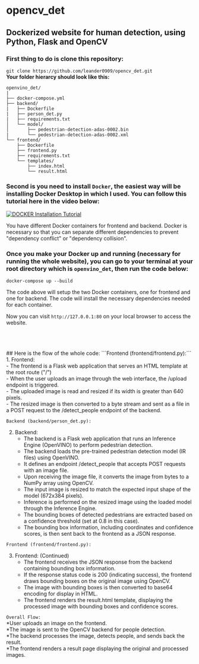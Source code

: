 # opencv_det
## Dockerized website for human detection, using Python, Flask and OpenCV

### **First thing to do is clone this repository:**

``` git clone https://github.com/leander0909/opencv_det.git ``` </br>
**Your folder hierarcy should look like this:**

```
openvino_det/
|
├── docker-compose.yml
├── backend/
|   ├── Dockerfile
|   ├── person_det.py
|   ├── requirements.txt
│   └── model/
│       ├── pedestrian-detection-adas-0002.bin
|       └── pedestrian-detection-adas-0002.xml
└── frontend/
    ├── Dockerfile
    ├── frontend.py
    ├── requirements.txt
    └── templates/
        ├── index.html
        └── result.html
```
### Second is you need to install ```Docker```, the easiest way will be installing Docker Desktop in which I used. You can follow this tutorial here in the video below:

[![DOCKER Installation Tutorial](https://img.youtube.com/vi/XgRGI0Pw2mM&t/0.jpg)](https://www.youtube.com/watch?v=XgRGI0Pw2mM&t=47s)

You have different Docker containers for frontend and backend. Docker is necessary so that you can separate different dependencies to prevent "dependency conflict" or "dependency collision".

### Once you make your Docker up and running (necessary for running the whole website), you can go to your terminal at your root directory which is ```openvino_det```, then run the code below:

``` docker-compose up --build ```

The code above will setup the two Docker containers, one for frontend and one for backend. The code will install the necessary dependencies needed for each container.

Now you can visit ``` http://127.0.0.1:80 ``` on your local browser to access the website.

<br />
<br />
<br />
## Here is the flow of the whole code:
```Frontend (frontend/frontend.py):```
1. Frontend: <br />
    - The frontend is a Flask web application that serves an HTML template at the root route ("/") <br />
    - When the user uploads an image through the web interface, the /upload endpoint is triggered. <br />
    - The uploaded image is read and resized if its width is greater than 640 pixels. <br />
    - The resized image is then converted to a byte stream and sent as a file in a POST request to the /detect_people endpoint of the backend. <br />

```Backend (backend/person_det.py):```

2. Backend: <br />
    - The backend is a Flask web application that runs an Inference Engine (OpenVINO) to perform pedestrian detection. <br />
    - The backend loads the pre-trained pedestrian detection model (IR files) using OpenVINO. <br />
    - It defines an endpoint /detect_people that accepts POST requests with an image file. <br />
    - Upon receiving the image file, it converts the image from bytes to a NumPy array using OpenCV. <br />
    - The input image is resized to match the expected input shape of the model (672x384 pixels). <br />
    - Inference is performed on the resized image using the loaded model through the Inference Engine. <br />
    - The bounding boxes of detected pedestrians are extracted based on a confidence threshold (set at 0.8 in this case). <br />
    - The bounding box information, including coordinates and confidence scores, is then sent back to the frontend as a JSON response. <br />

```Frontend (frontend/frontend.py):```

3. Frontend: (Continued) <br />
    - The frontend receives the JSON response from the backend containing bounding box information.
    - If the response status code is 200 (indicating success), the frontend draws bounding boxes on the original image using OpenCV.
    - The image with bounding boxes is then converted to base64 encoding for display in HTML.
    - The frontend renders the result.html template, displaying the processed image with bounding boxes and confidence scores.
   

```Overall Flow:``` <br />
  *User uploads an image on the frontend. <br />
  *The image is sent to the OpenCV backend for people detection. <br />
  *The backend processes the image, detects people, and sends back the result. <br />
  *The frontend renders a result page displaying the original and processed images.
